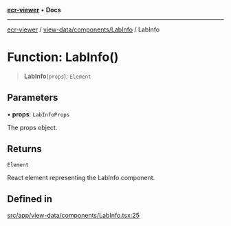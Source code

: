 [**ecr-viewer**](../../../../README.md) • **Docs**

***

[ecr-viewer](../../../../README.md) / [view-data/components/LabInfo](../README.md) / LabInfo

# Function: LabInfo()

> **LabInfo**(`props`): `Element`

## Parameters

• **props**: `LabInfoProps`

The props object.

## Returns

`Element`

React element representing the LabInfo component.

## Defined in

[src/app/view-data/components/LabInfo.tsx:25](https://github.com/CDCgov/phdi/blob/fa63a85e5b4651bdfc0d25ecc23a67e11fbcba18/containers/ecr-viewer/src/app/view-data/components/LabInfo.tsx#L25)
